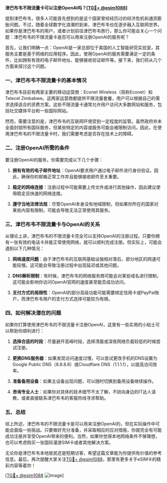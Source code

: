 **津巴布韦不限流量卡可以注册OpenAI吗？[[TG💪+ @esim1088](https://t.me/s/esim1088)]**

提到津巴布韦，很多人可能首先想到的是这个国家曾经经历过的经济危机和通货膨胀问题。不过，随着全球数字化浪潮的到来，津巴布韦也在逐步融入互联网世界。如果你是津巴布韦的用户，或者计划前往津巴布韦旅行，那么你可能会关心一个问题：津巴布韦的不限流量卡是否可以用来注册OpenAI的服务呢？

首先，让我们明确一点：OpenAI是一家总部位于美国的人工智能研究实验室，其服务主要是基于网络的应用程序。因此，使用OpenAI的服务需要满足一定的条件，比如拥有有效的电子邮件地址、能够接收验证邮件等。接下来，我们将从几个方面来探讨这个问题。

### 一、津巴布韦不限流量卡的基本情况

津巴布韦目前有两家主要的移动运营商：Econet Wireless（简称Econet）和Telecel Zimbabwe。这两家运营商都提供不限流量套餐，用户可以根据自己的需求选择适合的资费方案。这些不限流量卡通常允许用户访问大多数网站和服务，包括社交媒体平台和一些国际网站。

然而，需要注意的是，津巴布韦的互联网环境受到一定程度的监管。虽然政府并未全面封锁所有国际服务，但某些特定的内容或服务可能会被限制访问。因此，在使用津巴布韦的不限流量卡时，我们需要考虑是否存在技术上的障碍。

### 二、注册OpenAI所需的条件

要注册OpenAI的服务，你需要完成以下几个步骤：

1. **拥有有效的电子邮件地址**：OpenAI要求用户通过电子邮件进行身份验证。因此，确保你的邮箱正常工作并且能够接收邮件至关重要。
   
2. **稳定的网络连接**：注册过程中可能需要上传文件或进行其他操作，因此建议使用稳定且快速的网络连接。

3. **遵守当地法律法规**：尽管OpenAI本身没有地域限制，但如果你所在的国家对某些内容有限制，可能会导致无法正常使用其服务。

### 三、津巴布韦不限流量卡与OpenAI的关系

从理论上讲，津巴布韦的不限流量卡完全可以支持OpenAI的注册过程。只要你拥有一张有效的电话卡并能正常使用网络，就可以顺利完成注册。但实际上，可能会遇到以下几种情况：

1. **网络速度问题**：由于津巴布韦的互联网基础设施相对落后，部分地区的网速可能较慢。这可能会导致注册过程中出现延迟或其他问题。

2. **DNS解析限制**：有时候，津巴布韦的网络服务商可能会对某些域名进行限制，这可能会影响你访问OpenAI官网的速度甚至能否成功访问。

3. **支付方式的局限性**：OpenAI的部分高级功能可能需要绑定信用卡或PayPal账户，而津巴布韦用户的支付方式选择可能较为有限。

### 四、如何解决潜在的问题

如果你打算使用津巴布韦的不限流量卡注册OpenAI，这里有一些实用的小贴士可以帮助你顺利进行：

1. **选择合适的时段**：尽量避开高峰时段，选择清晨或深夜网络负载较低的时候尝试注册。

2. **更换DNS服务器**：如果发现访问速度过慢，可以尝试更改手机的DNS设置为Google Public DNS（8.8.8.8）或Cloudflare DNS（1.1.1.1），以提高访问效率。

3. **准备备用设备**：如果主设备出现问题，可以随时切换到备用设备继续操作。

4. **咨询专业人士**：如果你对具体的技术细节不太了解，不妨向身边的IT达人请教，或者直接联系津巴布韦的客服热线寻求帮助。

### 五、总结

综上所述，津巴布韦的不限流量卡是可以用来注册OpenAI的，但在实际操作中可能会面临一些挑战。只要做好充分准备，并采取相应的应对措施，你就完全有可能成功注册并享受OpenAI带来的便利。当然，如果你觉得本地网络条件不够理想，也可以考虑购买一张国际漫游SIM卡或者其他解决方案。

无论你是津巴布韦本地居民还是短期访客，希望这篇文章能为你提供有价值的参考信息。最后，再次提醒大家关注[TG💪+ @esim1088](https://t.me/s/esim1088)，那里有更多关于eSIM卡的精彩内容等着你！

[[TG💪+ @esim1088](https://t.me/s/esim1088) ![Image](https://i.postimg.cc/4NQfJmqS/Snipaste-2025-05-13-00-14-12.png)]